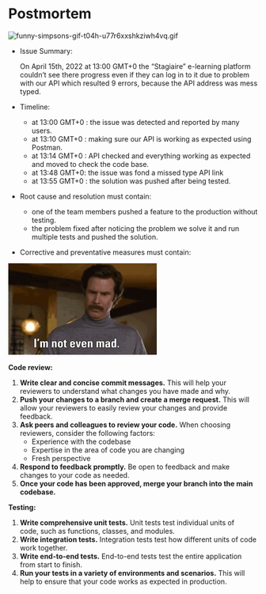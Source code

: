 # Postmortem

![funny-simpsons-gif-t04h-u77r6xxshkziwh4vq.gif](Postmortem%20d1efdc3a388f416c8bcd7d09abb2b3ed/funny-simpsons-gif-t04h-u77r6xxshkziwh4vq.gif)

- Issue Summary:
    
    On April 15th, 2022 at 13:00 GMT+0 the “Stagiaire” e-learning platform couldn’t see there progress even if they can log in to it due to problem with our API which resulted 9 errors, because the API address was mess typed.
    
- Timeline:
    - at 13:00 GMT+0 : the issue was detected and reported by many users.
    - at 13:10 GMT+0 : making sure our API is working as expected using Postman.
    - at 13:14 GMT+0 : API checked and everything working as expected and moved to check the code base.
    - at 13:48 GMT+0: the issue was fond a missed type API link
    - at 13:55 GMT+0 : the solution was pushed after being tested.
- Root cause and resolution must contain:
    - one of the team members pushed a feature to the production without testing.
    - the problem fixed after noticing the problem we solve it and run multiple tests and pushed the solution.
- Corrective and preventative measures must contain:

![vsgif_com__.1992304.gif](Postmortem%20d1efdc3a388f416c8bcd7d09abb2b3ed/vsgif_com__.1992304.gif)

**Code review:**

1. **Write clear and concise commit messages.** This will help your reviewers to understand what changes you have made and why.
2. **Push your changes to a branch and create a merge request.** This will allow your reviewers to easily review your changes and provide feedback.
3. **Ask peers and colleagues to review your code.** When choosing reviewers, consider the following factors:
    - Experience with the codebase
    - Expertise in the area of code you are changing
    - Fresh perspective
4. **Respond to feedback promptly.** Be open to feedback and make changes to your code as needed.
5. **Once your code has been approved, merge your branch into the main codebase.**

**Testing:**

1. **Write comprehensive unit tests.** Unit tests test individual units of code, such as functions, classes, and modules.
2. **Write integration tests.** Integration tests test how different units of code work together.
3. **Write end-to-end tests.** End-to-end tests test the entire application from start to finish.
4. **Run your tests in a variety of environments and scenarios.** This will help to ensure that your code works as expected in production.
